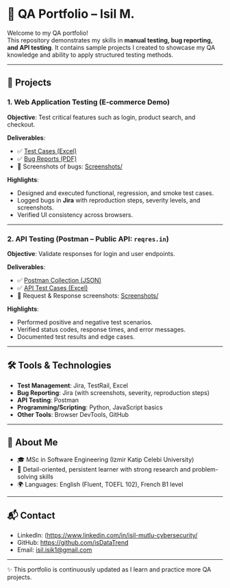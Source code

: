 # 🧪 QA Portfolio – Isil M.

Welcome to my QA portfolio!  
This repository demonstrates my skills in **manual testing, bug reporting, and API testing**. It contains sample projects I created to showcase my QA knowledge and ability to apply structured testing methods.  

---

## 📂 Projects

### 1. Web Application Testing (E-commerce Demo)
**Objective**: Test critical features such as login, product search, and checkout.  

**Deliverables**:  
- ✅ [Test Cases (Excel)](WebApp-Testing/TestCases.xlsx)  
- ✅ [Bug Reports (PDF)](WebApp-Testing/BugReports.pdf)  
- 📸 Screenshots of bugs: [Screenshots/](WebApp-Testing/Screenshots)  

**Highlights**:  
- Designed and executed functional, regression, and smoke test cases.  
- Logged bugs in **Jira** with reproduction steps, severity levels, and screenshots.  
- Verified UI consistency across browsers.  

---

### 2. API Testing (Postman – Public API: `reqres.in`)
**Objective**: Validate responses for login and user endpoints.  

**Deliverables**:  
- ✅ [Postman Collection (JSON)](API-Testing/Postman-Collection.json)  
- ✅ [API Test Cases (Excel)](API-Testing/TestCases_API.xlsx)  
- 📸 Request & Response screenshots: [Screenshots/](API-Testing/Screenshots)  

**Highlights**:  
- Performed positive and negative test scenarios.  
- Verified status codes, response times, and error messages.  
- Documented test results and edge cases.  

--- 


## 🛠️ Tools & Technologies
- **Test Management**: Jira, TestRail, Excel  
- **Bug Reporting**: Jira (with screenshots, severity, reproduction steps)  
- **API Testing**: Postman  
- **Programming/Scripting**: Python, JavaScript basics  
- **Other Tools**: Browser DevTools, GitHub  

---

## 📌 About Me
- 🎓 MSc in Software Engineering (Izmir Katip Celebi University)  
- 🔎 Detail-oriented, persistent learner with strong research and problem-solving skills  
- 🌍 Languages: English (Fluent, TOEFL 102), French B1 level  

---

## 📬 Contact
- LinkedIn: (https://www.linkedin.com/in/isil-mutlu-cybersecurity/
- GitHub: https://github.com/isDataTrend
- Email: isil.isik1@gmail.com  

---
✨ This portfolio is continuously updated as I learn and practice more QA projects.
